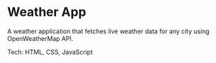 # Weather App  
A weather application that fetches live weather data for any city using OpenWeatherMap API.  

Tech: HTML, CSS, JavaScript  
